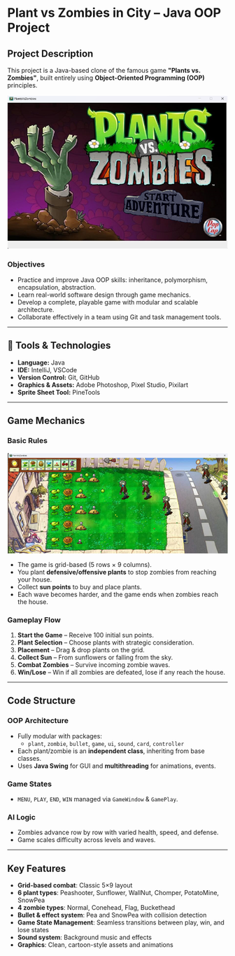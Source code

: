 # Plant vs Zombies in City – Java OOP Project

## Project Description

This project is a Java-based clone of the famous game **"Plants vs. Zombies"**, built entirely using **Object-Oriented Programming (OOP)** principles.

![Alt text](github_img/menu.png)


### Objectives
- Practice and improve Java OOP skills: inheritance, polymorphism, encapsulation, abstraction.
- Learn real-world software design through game mechanics.
- Develop a complete, playable game with modular and scalable architecture.
- Collaborate effectively in a team using Git and task management tools.

---

## 🔧 Tools & Technologies

- **Language:** Java
- **IDE:** IntelliJ, VSCode  
- **Version Control:** Git, GitHub  
- **Graphics & Assets:** Adobe Photoshop, Pixel Studio, Pixilart  
- **Sprite Sheet Tool:** PineTools

---

## Game Mechanics

### Basic Rules

![Alt text](github_img/game.png)

- The game is grid-based (5 rows × 9 columns).
- You plant **defensive/offensive plants** to stop zombies from reaching your house.
- Collect **sun points** to buy and place plants.
- Each wave becomes harder, and the game ends when zombies reach the house.

### Gameplay Flow

1. **Start the Game** – Receive 100 initial sun points.
2. **Plant Selection** – Choose plants with strategic consideration.
3. **Placement** – Drag & drop plants on the grid.
4. **Collect Sun** – From sunflowers or falling from the sky.
5. **Combat Zombies** – Survive incoming zombie waves.
6. **Win/Lose** – Win if all zombies are defeated, lose if any reach the house.

---

## Code Structure

### OOP Architecture

- Fully modular with packages:
  - `plant`, `zombie`, `bullet`, `game`, `ui`, `sound`, `card`, `controller`
- Each plant/zombie is an **independent class**, inheriting from base classes.
- Uses **Java Swing** for GUI and **multithreading** for animations, events.

### Game States
- `MENU`, `PLAY`, `END`, `WIN` managed via `GameWindow` & `GamePlay`.

### AI Logic
- Zombies advance row by row with varied health, speed, and defense.
- Game scales difficulty across levels and waves.

---

## Key Features

- **Grid-based combat**: Classic 5×9 layout
- **6 plant types**: Peashooter, Sunflower, WallNut, Chomper, PotatoMine, SnowPea
- **4 zombie types**: Normal, Conehead, Flag, Buckethead
- **Bullet & effect system**: Pea and SnowPea with collision detection
- **Game State Management**: Seamless transitions between play, win, and lose states
- **Sound system**: Background music and effects
- **Graphics**: Clean, cartoon-style assets and animations
